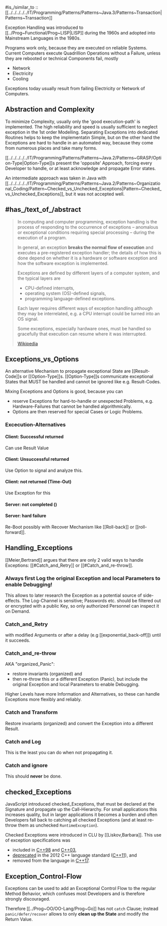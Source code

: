 
#is_/similar_to :: [[../../../../../IT/Programming/Patterns/Patterns~Java.3/Patterns~Transaction|Patterns~Transaction]] 

Exception Handling was introduced to [[../Prog~Functional/Prog~LISP|LISP]] during the 1960s 
and adopted into Mainstream Languages in the 1980s. 

Programs work only, because they are executed on reliable Systems. 
Current Computers execute Quadrillion Operations without a Failure, 
unless they are rebooted or technical Components fail, mostly
- Network 
- Electricity 
- Cooling  

Exceptions today usually result from failing Electricity or Network of Computers. 

## Abstraction and Complexity 

To minimize Complexity, usually only the 'good execution-path' is implemented. 
The high reliability and speed is usually sufficient to neglect exception in the 1st order Modelling. 
Separating Exceptions into dedicated Routines helps to keep the implementatin Simple, 
but on the other hand the Exceptions are hard to handle in an automated way, 
because they come from numerous places and take many forms. 

[[../../../../../IT/Programming/Patterns/Patterns~Java.2/Patterns~GRASP/Option-Type|Option-Type]]s present the 'opposite' Approach, forcing every Developer to handle, 
or at least acknowledge and propagate Error states. 

An intermediate approach was taken in Java with [[../../../../../IT/Programming/Patterns/Patterns~Java.2/Patterns~Organizational_Coding/Pattern~Checked_vs_Unchecked_Exceptions|Pattern~Checked_vs_Unchecked_Exceptions]], 
but it was not accepted well. 


## #has_/text_of_/abstract 

> In computing and computer programming, 
> exception handling is the process of responding to the occurrence of exceptions – 
> anomalous or exceptional conditions requiring special processing – 
> during the execution of a program. 
> 
> In general, an exception __breaks the normal flow of execution__ 
> and executes a pre-registered exception handler; 
> the details of how this is done depend on whether it is a hardware or software exception 
> and how the software exception is implemented. 
>
> Exceptions are defined by different layers of a computer system, and the typical layers are 
> - CPU-defined interrupts, 
> - operating system (OS)-defined signals, 
> - programming language-defined exceptions. 
> 
> Each layer requires different ways of exception handling although they may be interrelated, 
> e.g. a CPU interrupt could be turned into an OS signal. 
> 
> Some exceptions, especially hardware ones, must be handled so gracefully 
> that execution can resume where it was interrupted.
>
> [Wikipedia](https://en.wikipedia.org/wiki/Exception%20handling)


## Exceptions_vs_Options 

An alternative Mechanism to propagate exceptional State are [[Result-Code]]s or [[Option-Type]]s. 
[[Option-Type]]s communicate exceptional States that MUST be handled 
and cannot be ignored like e.g. Result-Codes. 

Mixing Exceptions and Options is good, because you can 
- reserve Exceptions for hard-to-handle or unexpected Problems, 
  e.g. Hardware-Failures that cannot be handled algorithmically. 
- Options are then reserved for special Cases or Logic Problems. 

### Excecution-Alternatives  
#### Client: Successful returned 
Can use Result Value 
#### Client: Unsuccessful returned 
Use Option to signal and analyze this. 
#### Client: not returned (Time-Out) 
Use Exception for this 

#### Server: not completed ()

#### Server: hard failure 

Re-Boot possibly with Recover Mechanism like [[Roll-back]] or [[roll-forward]]. 


## Handling_Exceptions 

[[Meier,Bertrand]] argues that there are only 2 valid ways to handle Exceptions: [[#Catch_and_Retry]] or [[#Catch_and_re-throw]]. 
###  __Always first Log the original Exception and local Parameters to enable Debugging__! 
This allows to later research the Exception as a potential source of side-effects. 
The Log-Channel is sensitive; Passwords etc. should be filtered out or encrypted with a public Key, so only authorized Personnel can inspect it on Demand. 
### Catch_and_Retry 
with modified Arguments or after a delay (e.g [[exponential_back-off]]) until it succeeds. 

### Catch_and_re-throw
AKA "organized_Panic":  
- restore invariants (organized) and 
- then re-throw this or a different Exception (Panic), but include the original Exception and local Parameters to enable Debugging. 

Higher Levels have more Information and Alternatives, 
so these can handle Exceptions more flexibly and reliably. 

### Catch and Transform  

Restore invariants (organized) and 
convert the Exception into a different Result. 

### Catch and Log 

This is the least you can do when not propagating it. 

### Catch and ignore 

This should __never__ be done. 

## checked_Exceptions 

JavaScript introduced checked_Exceptions, that must be declared at the Signature and propagate up the Call-Hierarchy. 
For small applications this increases quality, but in larger applications it becomes a burden 
and often Developers fall back to catching all checked Exceptions 
(and at least re-throw them as unchecked `RuntimeException`). 

Checked Exceptions were introduced in CLU by [[Liskov,Barbara]]. 
This use of exception specifications was 
- included in [C++98](https://en.wikipedia.org/wiki/C%2B%2B98 "C++98") and [C++03](https://en.wikipedia.org/wiki/C%2B%2B03 "C++03"), 
- [deprecated](https://en.wikipedia.org/wiki/Deprecated "Deprecated") in the 2012 C++ language standard ([C++11](https://en.wikipedia.org/wiki/C%2B%2B11 "C++11")), and 
- removed from the language in [C++17](https://en.wikipedia.org/wiki/C%2B%2B17 "C++17").

## Exception_Control-Flow 

Exceptions can be used to add an Exceptional Control Flow to the regular Method Behavior, 
which confuses most Developers and is therefore strongly discouraged. 

Therefore [[../Prog~OO/OO-Lang/Prog~Go]] has not `catch` Clause; 
instead `panic/defer/recover` allows to only __clean up the State__ and modify the Return Value. 



